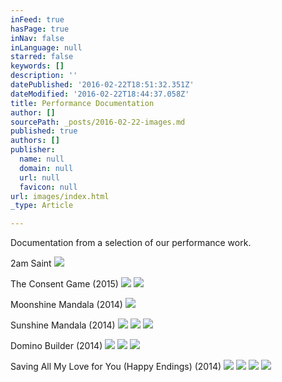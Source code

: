 ```yaml
---
inFeed: true
hasPage: true
inNav: false
inLanguage: null
starred: false
keywords: []
description: ''
datePublished: '2016-02-22T18:51:32.351Z'
dateModified: '2016-02-22T18:44:37.058Z'
title: Performance Documentation
author: []
sourcePath: _posts/2016-02-22-images.md
published: true
authors: []
publisher:
  name: null
  domain: null
  url: null
  favicon: null
url: images/index.html
_type: Article

---
```

Documentation from a selection of our performance work.

2am Saint
![](https://the-grid-user-content.s3-us-west-2.amazonaws.com/c92deccd-8eb6-4983-a048-6693556dd571.jpg)

The Consent Game (2015)
![](https://the-grid-user-content.s3-us-west-2.amazonaws.com/b85770e4-fbf0-4807-8dd1-86bf76936d25.jpg)
![](https://the-grid-user-content.s3-us-west-2.amazonaws.com/1df72f59-b315-4d37-9ed8-3ac1369163cb.png)

Moonshine Mandala (2014)
![](https://the-grid-user-content.s3-us-west-2.amazonaws.com/360eb4a8-4bf7-4dd6-910d-e147f137858a.jpg)

Sunshine Mandala (2014)
![](https://the-grid-user-content.s3-us-west-2.amazonaws.com/4de8426c-a67e-446c-bf77-3f4ff4d4f60c.jpg)
![](https://the-grid-user-content.s3-us-west-2.amazonaws.com/85d6dfec-5408-452e-a713-2cae81978e31.jpg)
![](https://the-grid-user-content.s3-us-west-2.amazonaws.com/44106fd8-d9b1-4784-80a2-9b153779a5da.jpg)

Domino Builder (2014)
![](https://the-grid-user-content.s3-us-west-2.amazonaws.com/ddffb553-469c-4c80-818e-8edc9c31c245.jpg)
![](https://the-grid-user-content.s3-us-west-2.amazonaws.com/36cb44ec-c8a3-4be0-bfe3-a275e9696c36.jpg)
![](https://the-grid-user-content.s3-us-west-2.amazonaws.com/08f6b730-98ab-4fec-9880-7e092b155185.jpg)

Saving All My Love for You (Happy Endings)  (2014)
![](https://the-grid-user-content.s3-us-west-2.amazonaws.com/3261d1af-82fb-4e27-8e4c-fce30a971b34.jpg)
![](https://the-grid-user-content.s3-us-west-2.amazonaws.com/a53531fa-4aae-4d14-8015-4b6a5462a72f.jpg)
![](https://the-grid-user-content.s3-us-west-2.amazonaws.com/528a9f19-13e8-435f-b829-28bbf6dec647.jpg)
![](https://the-grid-user-content.s3-us-west-2.amazonaws.com/38f83fca-0dd9-48a5-a4f2-391777fd760f.JPG)